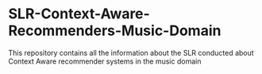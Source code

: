 # SLR-Context-Aware-Recommenders-Music-Domain
This repository contains all the information about the SLR conducted about Context Aware recommender systems in the music domain
